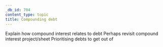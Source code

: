 ```yaml
---
_db_id: 704
content_type: topic
title: Compounding debt
---
```


Explain how compound interest relates to debt
Perhaps revisit compound interest project/sheet
Prioritising debts to get out of